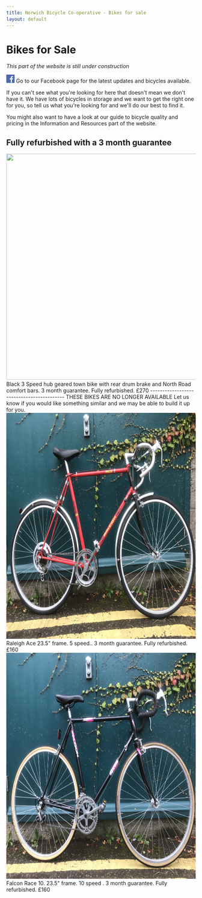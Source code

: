 ```yaml
---
title: Norwich Bicycle Co-operative - Bikes for sale
layout: default
---
```


Bikes for Sale
==============

*This part of the website is still under construction*

[![Go to our Facebook page](/static/images/fb_logo.png)](https://www.facebook.com/drbikeatuea/photos/a.10159358552855370.1073741830.312671550369/10159358553260370/?type=3&theater) Go to our Facebook page for the latest updates and bicycles available.

If you can't see what you're looking for here that doesn't mean we don't have it. We have lots of bicycles in storage and we want to get the right one for you, so tell us what you're looking for and we'll do our best to find it.

You might also want to have a look at our guide to bicycle quality and pricing in the Information and Resources part of the website.

Fully refurbished with a 3 month guarantee
------------------------------------------
<img src="/static/images/IMG_20181130_092250[2].JPG" width="800" height="600" />
Black 3 Speed hub geared town bike with rear drum brake and North Road comfort bars. 3 month guarantee. Fully refurbished. £270
------------------------------------------
THESE BIKES ARE NO LONGER AVAILABLE
Let us know if you would like something similar and we may be able to build it up for you.

<img src="/static/images/IMG_1147.JPG" width="800" height="600" />
Raleigh Ace 23.5" frame. 5 speed.. 3 month guarantee. Fully refurbished. £160

<img src="/static/images/IMG_1148.JPG" width="800" height="600" />
Falcon Race 10. 23.5" frame. 10 speed . 3 month guarantee. Fully refurbished. £160
